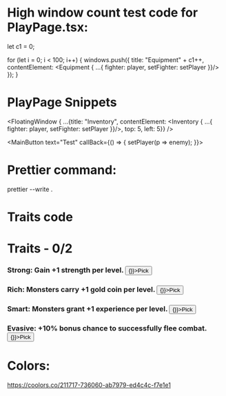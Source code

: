# High window count test code for PlayPage.tsx:

let c1 = 0;

for (let i = 0; i < 100; i++) {
windows.push({
title: "Equipment" + c1++,
contentElement: <Equipment { ...{ fighter: player, setFighter: setPlayer }}/>
});
}

# PlayPage Snippets

<FloatingWindow { ...{title: "Inventory", contentElement: <Inventory { ...{ fighter: player, setFighter: setPlayer }}/>, top: 5, left: 5}} />

<MainButton text="Test" callBack={() => { setPlayer(p => enemy); }}></MainButton>

# Prettier command:

prettier --write .

# Traits code


<h1>Traits - 0/2</h1>
<div>
    <div>
        <h3>
            Strong: Gain +1 strength per level.
            <button onClick={() => {}}>Pick</button>
        </h3>
    </div>
    <div>
        <h3>
            Rich: Monsters carry +1 gold coin per level.
            <button onClick={() => {}}>Pick</button>
        </h3>
    </div>
    <div>
        <h3>
            Smart: Monsters grant +1 experience per level.
            <button onClick={() => {}}>Pick</button>
        </h3>
    </div>
    <div>
        <h3>
            Evasive: +10% bonus chance to successfully flee combat.
            <button onClick={() => {}}>Pick</button>
        </h3>
    </div>
</div>

# Colors:

https://coolors.co/211717-736060-ab7979-ed4c4c-f7e1e1